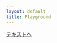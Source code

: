 ```yaml
---
layout: default
title: Playground
---
```

<a href="https://scrapbox.io/mementoka-08069896/JavaScript%E3%81%AE%E3%82%AD%E3%83%9B%E3%83%B3">テキストへ</a>
<code></code>
<script src="js/main.js"></script>